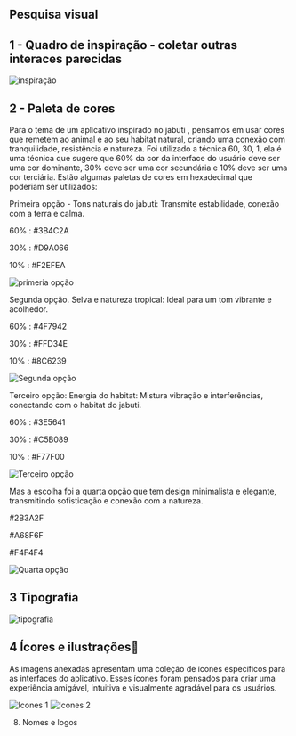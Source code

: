 ## Pesquisa visual

## 1 - Quadro de inspiração - coletar outras interaces parecidas
![inspiração](https://github.com/user-attachments/assets/11752502-9e1a-476f-b35c-fa6f0bdd106e)

## 2 - Paleta de cores
Para o tema de um aplicativo inspirado no jabuti , pensamos em usar cores que remetem ao animal e ao seu habitat natural, criando uma conexão com tranquilidade, resistência e natureza. Foi utilizado a técnica 60, 30, 1, ela é uma técnica que sugere que 60% da cor da interface do usuário deve ser uma cor dominante, 30% deve ser uma cor secundária e 10% deve ser uma cor terciária. Estão algumas paletas de cores em hexadecimal que poderiam ser utilizados:

Primeira opção - Tons naturais do jabuti: Transmite estabilidade, conexão com a terra e calma.

60% : #3B4C2A 

30% : #D9A066 

10% : #F2EFEA

![primeria opção](https://github.com/user-attachments/assets/1e24dbbc-e796-4b52-8f3a-c07af79c42e9)

Segunda opção. Selva e natureza tropical: Ideal para um tom vibrante e acolhedor.

60% : #4F7942 

30% : #FFD34E 

10% : #8C6239 

![Segunda opção](https://github.com/user-attachments/assets/16f00076-fcf5-4271-ae07-880bb65f0d43)

Terceiro opção: Energia do habitat: Mistura vibração e interferências, conectando com o habitat do jabuti.

60% : #3E5641 

30% : #C5B089 

10% : #F77F00 

![Terceiro opção](https://github.com/user-attachments/assets/dae45004-8482-45c3-9921-a41ae4605400)

Mas a escolha foi a quarta opção que tem design minimalista e elegante, transmitindo sofisticação e conexão com a natureza.

#2B3A2F 

#A68F6F 

#F4F4F4

![Quarta opção](https://github.com/user-attachments/assets/208c82ea-3fcb-4353-bc3b-5f36165da25c)


## 3 Tipografia

![tipografia](https://github.com/user-attachments/assets/c4e9d6a4-ab50-42ce-93f2-997d33a6ae23)
  
## 4 Ícores e ilustrações🌟
As imagens anexadas apresentam uma coleção de ícones específicos para as interfaces do aplicativo. Esses ícones foram pensados ​​para criar uma experiência amigável, intuitiva e visualmente agradável para os usuários.




![Icones 1](https://github.com/user-attachments/assets/c2def41f-ce42-47cb-ae55-e71e59efa8fa)
![Icones 2](https://github.com/user-attachments/assets/c5c213eb-7edf-4938-a870-01695c5f28bf)



   
8. Nomes e logos
